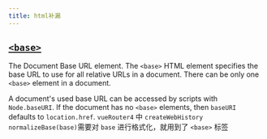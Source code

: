 ```yaml
---
title: html补漏
---
```


## [`<base>`](https://developer.mozilla.org/en-US/docs/Web/HTML/Element/base)

The Document Base URL element. The `<base>` HTML element specifies the base URL to use for all relative URLs in a
document. There can be only one `<base>` element in a document.

A document's used base URL can be accessed by scripts with `Node.baseURI`. If the document has no `<base>` elements,
then `baseURI` defaults to `location.href`.
`vueRouter4` 中 `createWebHistory normalizeBase(base)`需要对 `base` 进行格式化，就用到了 `<base>` 标签
